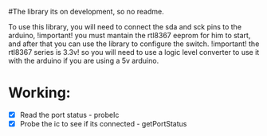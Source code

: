 #The library its on development, so no readme.

To use this library, you will need to connect the sda and sck pins to the arduino, !important! you must mantain the rtl8367 eeprom for him to start, and after that you can use the library to configure the switch. !important! the rtl8367 series is 3.3v! so you will need to use a logic level converter to use it with the arduino if you are using a 5v arduino.

# Working:

- [x] Read the port status - probeIc
- [x] Probe the ic to see if its connected - getPortStatus